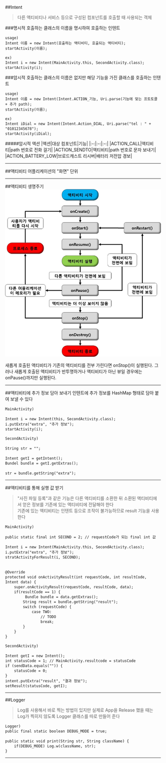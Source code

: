 ##Intent
> 다른 액티비티나 서비스 등으로 구성된 컴포넌트를 호출할 때 사용되는 객체

###명시적
호출하는 클래스의 이름을 명시하여 호출하는 인텐트

```
usage)
Intent 이름 = new Intent(호출하는 액티비티, 호출되는 액티비티);
startActivity(이름);
```
```
ex)
Intent i = new Intent(MainActivity.this, SecondActivity.class);
startActivity(i);
```


###암시적
호출하는 클래스의 이름은 없지만 해당 기능을 가진 클래스를 호출하는 인텐트

```
usage)
Intent 이름 = new Intent(Intent.ACTION_기능, Uri.parse(기능에 맞는 프토토콜 + 추가 path);
startActivity(이름);
```
```
ex)
Intent iDial = new Intent(Intent.Action_DIAL, Uri.parse("tel : " + "01012345678");
startActivity(iDial);
```
#####암시적 액션
|액션|대상 컴포넌트|기능|
|:-:|:-:|:-:|
|ACTION_CALL|액티비티|path 번호로 전화 걸기|
|ACTION_SENDTO|액티비티|path 번호로 문자 보내기|
|ACTION_BATTERY_LOW|브로드캐스트 리시버|배터리 저전압 경보|

---

##액티비티
어플리케이션의 "화면" 단위

---

##액티비티 생명주기
![activity_life_cycle](https://github.com/Ekutz/Fast_Campus_JS/blob/master/170126/imgs/activity_life_cycle.jpg?raw=true)

새롭게 호출된 액티비티가 기존의 액티비티를 전부 가린다면 onStop()이 실행된다. 그러나 새롭게 호출된 액티비티가 반투명하거나 액티비티가 아닌 뷰일 경우에는 onPause()까지만 실행된다.

---

##액티비티에 추가 정보 담아 보내기
인텐트에 추가 정보를 HashMap 형태로 담아 붙여 보낼 수 있다

```
MainActivity)

Intent i = new Intent(this, SecondActivity.class);
i.putExtra("extra", "추가 정보");
startActivity(i);
```
```
SecondActivity)

String str = "";

Intent getI = getIntent();
Bundel bundle = getI.getExtras();

str = bundle.getString("extra");
```

---

##액티비티를 통해 실행 값 받기
> "사진 파일 등록"과 같은 기능은 다른 액티비티를 소환한 뒤 소환된 액티비티에서 얻은 정보를 기존에 있는 액티비티에 전달해야 한다  
> 기존에 있는 액티비티는 인텐트 등으로 조작이 불가능하므로 result 기능을 사용한다

```
MainActivity)

public static final int SECOND = 2; // requestCode가 되는 final int 값

Intent i = new Intent(MainActivity.this, SecondActivity.class);
i.putExtra("extra", "추가 정보");
stratActivityForResult(i, SECOND);


@Override
protected void onActivityResult(int requestCode, int resultCode, Intent data) {
    super.onActivityResult(requestCode, resultCode, data);
    if(resultCode == 1) {
    	 Bundle bundle = data.getExtras();
        String result = bundle.getString("result");
        switch (requestCode) {
    		case TWO:
                // TODO
                break;
        }
    }
}
```

```
SecondActivity)

Intent getI = new Intent();
int statusCode = 1; // MainActivity.resultcode = statusCode
if (sendData.equals("")) {
    statusCode = 0;
}
intent.putExtra("result", "결과 정보");
setResult(statusCode, getI);
```
---

##Logger
> Log를 사용해서 바로 찍는 방법이 있지만 실제로 App을 Release 했을 때는 Log가 찍히지 않도록 Logger 클래스를 따로 만들어 준다

```
Logger)
public final static boolean DEBUG_MODE = true;
    
public static void print(String str, String className) {
    if(DEBUG_MODE) Log.w(className, str);
}
```
---